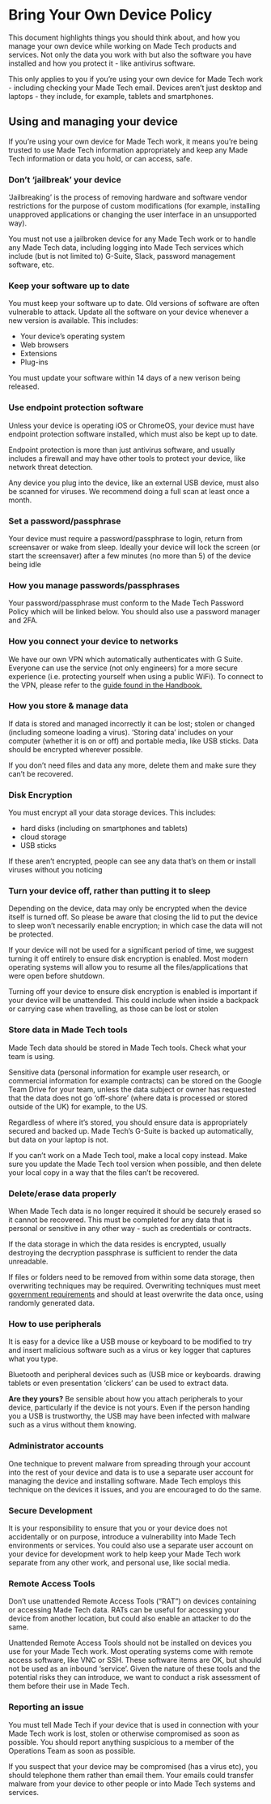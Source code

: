 # Bring Your Own Device Policy

This document highlights things you should think about, and how you manage your own device while working on Made Tech products and services. Not only the data you work with but also the software you have installed and how you protect it - like antivirus software.

This only applies to you if you’re using your own device for Made Tech work - including checking your Made Tech email. Devices aren’t just desktop and laptops - they include, for example, tablets and smartphones.

## Using and managing your device

If you’re using your own device for Made Tech work, it means you’re being trusted to use Made Tech information appropriately and keep any Made Tech information or data you hold, or can access, safe.

### Don’t ‘jailbreak’ your device
‘Jailbreaking’ is the process of removing hardware and software vendor restrictions for the purpose of custom modifications (for example, installing unapproved applications or changing the user interface in an unsupported way).

You must not use a jailbroken device for any Made Tech work or to handle any Made Tech data, including logging into Made Tech services which include (but is not limited to) G-Suite, Slack, password management software, etc.

### Keep your software up to date
You must keep your software up to date. Old versions of software are often vulnerable to attack. Update all the software on your device whenever a new version is available. This includes:

- Your device’s operating system
- Web browsers
- Extensions
- Plug-ins

You must update your software within 14 days of a new verison being released.

### Use endpoint protection software
Unless your device is operating iOS or ChromeOS, your device must have endpoint protection software installed, which must also be kept up to date. 

Endpoint protection is more than just antivirus software, and usually includes a firewall and may have other tools to protect your device, like network threat detection.

Any device you plug into the device, like an external USB device, must also be scanned for viruses. We recommend doing a full scan at least once a month.

### Set a password/passphrase
Your device must require a password/passphrase to login, return from screensaver or wake from sleep. Ideally your device will lock the screen (or start the screensaver) after a few minutes (no more than 5) of the device being idle

### How you manage passwords/passphrases
Your password/passphrase must conform to the Made Tech Password Policy which will be linked below. You should also use a password manager and 2FA.

### How you connect your device to networks
We have our own VPN which automatically authenticates with G Suite. Everyone can use the service (not only engineers) for a more secure experience (i.e. protecting yourself when using a public WiFi). To connect to the VPN, please refer to the [guide found in the Handbook.](https://github.com/madetech/handbook/tree/master/guides/vpn) 

### How you store & manage data
If data is stored and managed incorrectly it can be lost; stolen or changed (including someone loading a virus). ‘Storing data’ includes on your computer (whether it is on or off) and portable media, like USB sticks. Data should be encrypted wherever possible.

If you don’t need files and data any more, delete them and make sure they can’t be recovered.

### Disk Encryption
You must encrypt all your data storage devices. This includes:

 - hard disks (including on smartphones and tablets)
 - cloud storage
 - USB sticks

If these aren’t encrypted, people can see any data that’s on them or install viruses without you noticing

### Turn your device off, rather than putting it to sleep
Depending on the device, data may only be encrypted when the device itself is turned off. So please be aware that closing the lid to put the device to sleep won’t necessarily enable encryption; in which case the data will not be protected.

If your device will not be used for a significant period of time, we suggest turning it off entirely to ensure disk encryption is enabled. Most modern operating systems will allow you to resume all the files/applications that were open before shutdown.

Turning off your device to ensure disk encryption is enabled is important if your device will be unattended. This could include when inside a backpack or carrying case when travelling, as those can be lost or stolen

### Store data in Made Tech tools
Made Tech data should be stored in Made Tech tools. Check what your team is using.

Sensitive data (personal information for example user research, or commercial information for example contracts) can be stored on the Google Team Drive for your team, unless the data subject or owner has requested that the data does not go ‘off-shore’ (where data is processed or stored outside of the UK) for example, to the US.

Regardless of where it’s stored, you should ensure data is appropriately secured and backed up. Made Tech’s G-Suite is backed up automatically, but data on your laptop is not.

If you can’t work on a Made Tech tool, make a local copy instead. Make sure you update the Made Tech tool version when possible, and then delete your local copy in a way that the files can’t be recovered.

### Delete/erase data properly
When Made Tech data is no longer required it should be securely erased so it cannot be recovered. This must be completed for any data that is personal or sensitive in any other way - such as credentials or contracts.

If the data storage in which the data resides is encrypted, usually destroying the decryption passphrase is sufficient to render the data unreadable.

If files or folders need to be removed from within some data storage, then overwriting techniques may be required. Overwriting techniques must meet [government requirements](https://en.wikipedia.org/wiki/Infosec_Standard_5) and should at least overwrite the data once, using randomly generated data.

### How to use peripherals
It is easy for a device like a USB mouse or keyboard to be modified to try and insert malicious software such as a virus or key logger that captures what you type.

Bluetooth and peripheral devices such as (USB mice or keyboards. drawing tablets or even presentation ‘clickers’ can be used to extract data.

**Are they yours?**
Be sensible about how you attach peripherals to your device, particularly if the device is not yours. Even if the person handing you a USB is trustworthy, the USB may have been infected with malware such as a virus without them knowing.

### Administrator accounts
One technique to prevent malware from spreading through your account into the rest of your device and data is to use a separate user account for managing the device and installing software. Made Tech employs this technique on the devices it issues, and you are encouraged to do the same.

### Secure Development
It is your responsibility to ensure that you or your device does not accidentally or on purpose, introduce a vulnerability into Made Tech environments or services. You could also use a separate user account on your device for development work to help keep your Made Tech work separate from any other work, and personal use, like social media.

### Remote Access Tools
Don’t use unattended Remote Access Tools (“RAT”) on devices containing or accessing Made Tech data. RATs can be useful for accessing your device from another location, but could also enable an attacker to do the same.

Unattended Remote Access Tools should not be installed on devices you use for your Made Tech work. Most operating systems come with remote access software, like VNC or SSH. These software items are OK, but should not be used as an inbound ‘service’. Given the nature of these tools and the potential risks they can introduce, we want to conduct a risk assessment of them before their use in Made Tech.

### Reporting an issue
You must tell Made Tech if your device that is used in connection with your Made Tech work is lost, stolen or otherwise compromised as soon as possible. You should report anything suspicious to a member of the Operations Team as soon as possible.

If you suspect that your device may be compromised (has a virus etc), you should telephone them rather than email them. Your emails could transfer malware from your device to other people or into Made Tech systems and services.
